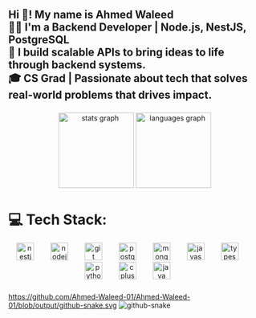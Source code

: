 <h2 align="left">Hi 👋! My name is Ahmed Waleed<br>👨‍💻 I'm a  Backend Developer | Node.js, NestJS, PostgreSQL<br>🚀 I build scalable APIs to bring ideas to life through backend systems.<br>🎓 CS Grad | Passionate about tech that solves real-world problems that drives impact.</h2>

###

<div align="center">
  <img src="https://github-readme-stats.vercel.app/api?username=Ahmed-Waleed-01&hide_title=false&hide_rank=false&show_icons=true&include_all_commits=true&count_private=true&disable_animations=false&theme=dracula&locale=en&hide_border=false" height="150" alt="stats graph"  />
  <img src="https://github-readme-stats.vercel.app/api/top-langs?username=Ahmed-Waleed-01&locale=en&hide_title=false&layout=compact&card_width=320&langs_count=5&theme=dracula&hide_border=false" height="150" alt="languages graph"  />
</div>

###
# 💻 Tech Stack:
<div align="center">
  <img src="https://cdn.jsdelivr.net/gh/devicons/devicon/icons/nestjs/nestjs-original.svg" height="35" alt="nestjs logo"  />
  <img width="25" />
  <img src="https://cdn.jsdelivr.net/gh/devicons/devicon/icons/nodejs/nodejs-original.svg" height="35" alt="nodejs logo"  />
  <img width="25" />
  <img src="https://cdn.jsdelivr.net/gh/devicons/devicon/icons/git/git-original.svg" height="35" alt="git logo"  />
  <img width="25" />
  <img src="https://cdn.jsdelivr.net/gh/devicons/devicon/icons/postgresql/postgresql-original.svg" height="35" alt="postgresql logo"  />
  <img width="25" />
  <img src="https://cdn.jsdelivr.net/gh/devicons/devicon/icons/mongodb/mongodb-original.svg" height="35" alt="mongodb logo"  />
  <img width="25" />
  <img src="https://cdn.jsdelivr.net/gh/devicons/devicon/icons/javascript/javascript-original.svg" height="35" alt="javascript logo"  />
  <img width="25" />
  <img src="https://cdn.jsdelivr.net/gh/devicons/devicon/icons/typescript/typescript-original.svg" height="35" alt="typescript logo"  />
  <img width="25" />
  <img src="https://cdn.jsdelivr.net/gh/devicons/devicon/icons/python/python-original.svg" height="35" alt="python logo"  />
  <img width="25" />
  <img src="https://cdn.jsdelivr.net/gh/devicons/devicon/icons/cplusplus/cplusplus-original.svg" height="35" alt="cplusplus logo"  />
  <img width="25" />
  <img src="https://cdn.jsdelivr.net/gh/devicons/devicon/icons/java/java-original.svg" height="35" alt="java logo"  />
  <img width="25" />
</div>

###
https://github.com/Ahmed-Waleed-01/Ahmed-Waleed-01/blob/output/github-snake.svg
<picture>
  <source media="(prefers-color-scheme: dark)" srcset="https://raw.githubusercontent.com/Ahmed-Waleed-01/Ahmed-Waleed-01/blob/output/github-snake-dark.svg" />
  <source media="(prefers-color-scheme: light)" srcset="https://raw.githubusercontent.com/Ahmed-Waleed-01/Ahmed-Waleed-01/blob/output/github-snake.svg" />
  <img alt="github-snake" src="https://raw.githubusercontent.com/Ahmed-Waleed-01/Ahmed-Waleed-01/blob/output/github-snake.svg" />
</picture>

###
